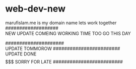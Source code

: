 # web-dev-new
marufislam.me is my domain name 
lets work together 
################### <br/>
NEW UPDATE COMEING
WORKING TIME TOO GO THIS DAY <br/>

#####################<br/>
UPDATE TOMMOROW
########################<br/>
UPDATE DONE
$$$$$$$$$$$$$$$$$$$$$$$
SORRY FOR LATE
#########################
